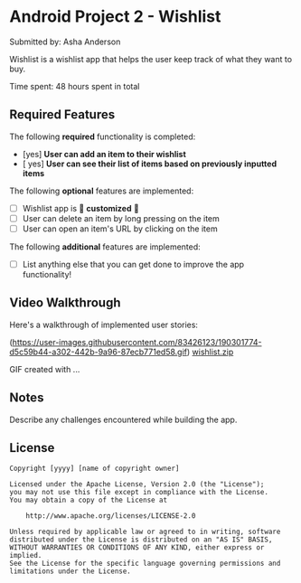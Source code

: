 # Android Project 2 - Wishlist

Submitted by: Asha Anderson

Wishlist is a wishlist app that helps the user keep track of what they want to buy.

Time spent: 48 hours spent in total

## Required Features

The following **required** functionality is completed:

- [yes] **User can add an item to their wishlist**
- [ yes] **User can see their list of items based on previously inputted items**

The following **optional** features are implemented:

- [ ] Wishlist app is 🎨 **customized** 🎨
- [ ] User can delete an item by long pressing on the item
- [ ] User can open an item's URL by clicking on the item

The following **additional** features are implemented:

* [ ] List anything else that you can get done to improve the app functionality!

## Video Walkthrough

Here's a walkthrough of implemented user stories:


(https://user-images.githubusercontent.com/83426123/190301774-d5c59b44-a302-442b-9a96-87ecb771ed58.gif)
[wishlist.zip](https://github.com/ashaanderson/Wishlist/files/9571304/wishlist.zip)

GIF created with ...  
<!-- Recommended tools:
[Kap](https://getkap.co/) for macOS
[ScreenToGif](https://www.screentogif.com/) for Windows
[peek](https://github.com/phw/peek) for Linux. -->

## Notes

Describe any challenges encountered while building the app.

## License

    Copyright [yyyy] [name of copyright owner]

    Licensed under the Apache License, Version 2.0 (the "License");
    you may not use this file except in compliance with the License.
    You may obtain a copy of the License at

        http://www.apache.org/licenses/LICENSE-2.0

    Unless required by applicable law or agreed to in writing, software
    distributed under the License is distributed on an "AS IS" BASIS,
    WITHOUT WARRANTIES OR CONDITIONS OF ANY KIND, either express or implied.
    See the License for the specific language governing permissions and
    limitations under the License.
